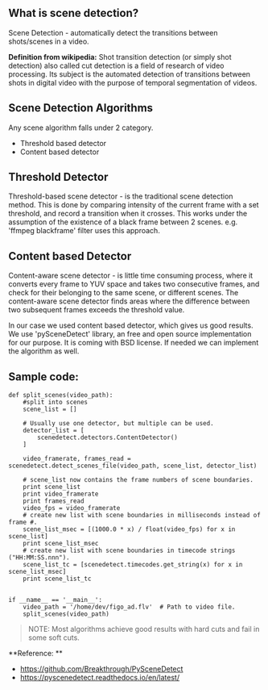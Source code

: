 ## What is scene detection?
Scene Detection - automatically detect the transitions between shots/scenes in a video. 

**Definition from wikipedia:** Shot transition detection (or simply shot detection) also called cut detection is a field of research of video processing. Its subject is the automated detection of transitions between shots in digital video with the purpose of temporal segmentation of videos.

## Scene Detection Algorithms
Any scene algorithm falls under 2 category.
- Threshold based detector
- Content based detector

## Threshold  Detector
Threshold-based scene detector - is the traditional scene detection method. This is done by comparing intensity of the current frame with a set threshold, and record a transition when it crosses. This works under the assumption of the existence of a black frame between 2 scenes. e.g. 'ffmpeg blackframe' filter uses this approach.

## Content based Detector
Content-aware scene detector - is little time consuming process, where it converts every frame to YUV space and takes two consecutive frames, and check for their belonging to the same scene, or different scenes.
The content-aware scene detector finds areas where the difference between two subsequent frames exceeds the threshold value.

In our case we used content based detector, which gives us good results. We use 'pySceneDetect' library, an free and open source implementation for our purpose. It is coming with BSD license. If needed we can implement the algorithm as well.


## Sample code:

```
def split_scenes(video_path):
	#split into scenes
	scene_list = []
	
	# Usually use one detector, but multiple can be used.
	detector_list = [
	    scenedetect.detectors.ContentDetector()
	]

	video_framerate, frames_read = scenedetect.detect_scenes_file(video_path, scene_list, detector_list)

	# scene_list now contains the frame numbers of scene boundaries.
	print scene_list
	print video_framerate
	print frames_read
	video_fps = video_framerate
	# create new list with scene boundaries in milliseconds instead of frame #.
	scene_list_msec = [(1000.0 * x) / float(video_fps) for x in scene_list]
	print scene_list_msec
	# create new list with scene boundaries in timecode strings ("HH:MM:SS.nnn").
	scene_list_tc = [scenedetect.timecodes.get_string(x) for x in scene_list_msec]
	print scene_list_tc


if __name__ == '__main__':
	video_path = '/home/dev/figo_ad.flv'  # Path to video file.
	split_scenes(video_path)

```

> NOTE: Most algorithms achieve good results with hard cuts and fail in some soft cuts.

**Reference: **
- https://github.com/Breakthrough/PySceneDetect
- https://pyscenedetect.readthedocs.io/en/latest/
